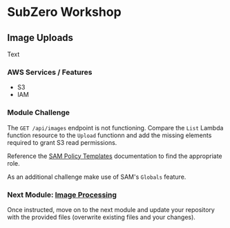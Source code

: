 # SubZero Workshop

## Image Uploads

Text

### AWS Services / Features

- S3
- IAM

### Module Challenge

The `GET /api/images` endpoint is not functioning. Compare the `List` Lambda function resource to the `Upload` functionn and add the missing elements required to grant S3 read permissions.

Reference the [SAM Policy Templates](https://docs.aws.amazon.com/serverless-application-model/latest/developerguide/serverless-policy-templates.html) documentation to find the appropriate role.

As an additional challenge make use of SAM's `Globals` feature.

### Next Module: [Image Processing](../5_Image_Processing/)

Once instructed, move on to the next module and update your repository with the provided files (overwrite existing files and your changes).
